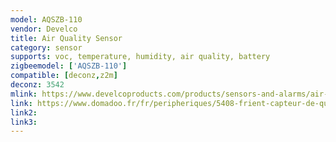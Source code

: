```yaml
---
model: AQSZB-110
vendor: Develco
title: Air Quality Sensor
category: sensor
supports: voc, temperature, humidity, air quality, battery
zigbeemodel: ['AQSZB-110']
compatible: [deconz,z2m]
deconz: 3542
mlink: https://www.develcoproducts.com/products/sensors-and-alarms/air-quality-sensor/
link: https://www.domadoo.fr/fr/peripheriques/5408-frient-capteur-de-qualite-d-air-zigbee-ha-5713594002392.html
link2: 
link3: 
---
```


